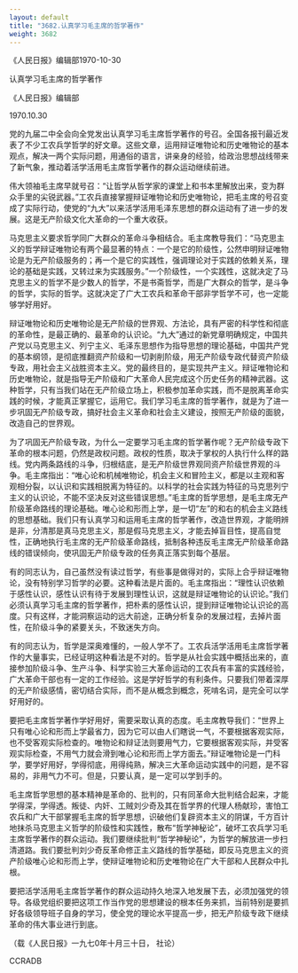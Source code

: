 ```yaml
---
layout: default
title: "3682.认真学习毛主席的哲学著作"
weight: 3682
---
```


《人民日报》编辑部1970-10-30

认真学习毛主席的哲学著作

《人民日报》编辑部

1970.10.30

党的九届二中全会向全党发出认真学习毛主席哲学著作的号召。全国各报刊最近发表了不少工农兵学哲学的好文章。这些文章，运用辩证唯物论和历史唯物论的基本观点，解决一两个实际问题，用通俗的语言，讲亲身的经验，给政治思想战线带来了新气象，推动着活学活用毛主席哲学著作的群众运动继续前进。

伟大领袖毛主席早就号召：“让哲学从哲学家的课堂上和书本里解放出来，变为群众手里的尖锐武器。”工农兵直接掌握辩证唯物论和历史唯物论，把毛主席的号召变成了实际行动，使党的“九大”以来活学活用毛泽东思想的群众运动有了进一步的发展。这是无产阶级文化大革命的一个重大收获。

马克思主义要求哲学同广大群众的革命斗争相结合。毛主席教导我们：“马克思主义的哲学辩证唯物论有两个最显著的特点：一个是它的阶级性，公然申明辩证唯物论是为无产阶级服务的；再一个是它的实践性，强调理论对于实践的依赖关系，理论的基础是实践，又转过来为实践服务。”一个阶级性，一个实践性，这就决定了马克思主义的哲学不是少数人的哲学，不是书斋哲学，而是广大群众的哲学，是斗争的哲学，实际的哲学。这就决定了广大工农兵和革命干部非学哲学不可，也一定能够学好用好。

辩证唯物论和历史唯物论是无产阶级的世界观、方法论，具有严密的科学性和彻底的革命性，是最正确的、最革命的认识论。“九大”通过的新党章明确规定，中国共产党以马克思主义、列宁主义、毛泽东思想作为指导思想的理论基础，中国共产党的基本纲领，是彻底推翻资产阶级和一切剥削阶级，用无产阶级专政代替资产阶级专政，用社会主义战胜资本主义。党的最终目的，是实现共产主义。辩证唯物论和历史唯物论，就是指导无产阶级和广大革命人民完成这个历史任务的精神武器。这种哲学，只有当我们站在无产阶级立场上，积极参加革命实践，而不是脱离革命实践的时候，才能真正掌握它，运用它。我们学习毛主席的哲学著作，就是为了进一步巩固无产阶级专政，搞好社会主义革命和社会主义建设，按照无产阶级的面貌，改造自己的世界观。

为了巩固无产阶级专政，为什么一定要学习毛主席的哲学著作呢？无产阶级专政下革命的根本问题，仍然是政权问题。政权的性质，取决于掌权的人执行什么样的路线。党内两条路线的斗争，归根结底，是无产阶级世界观同资产阶级世界观的斗争。毛主席指出：“唯心论和机械唯物论，机会主义和冒险主义，都是以主观和客观相分裂，以认识和实践相脱离为特征的。以科学的社会实践为特征的马克思列宁主义的认识论，不能不坚决反对这些错误思想。”毛主席的哲学思想，是毛主席无产阶级革命路线的理论基础。唯心论和形而上学，是一切“左”的和右的机会主义路线的思想基础。我们只有认真学习和运用毛主席的哲学著作，改造世界观，才能明辨是非，分清那是真马克思主义，那是假马克思主义，才能去掉盲目性，提高自觉性，正确地执行毛主席的无产阶级革命路线，抵制各种违反毛主席无产阶级革命路线的错误倾向，使巩固无产阶级专政的任务真正落实到每个基层。

有的同志认为，自己虽然没有读过哲学，有些事是做得对的，实际上合乎辩证唯物论，没有特别学习哲学的必要。这种看法是片面的。毛主席指出：“理性认识依赖于感性认识，感性认识有待于发展到理性认识，这就是辩证唯物论的认识论。”我们必须认真学习毛主席的哲学著作，把朴素的感性认识，提到辩证唯物论认识论的高度。只有这样，才能洞察运动的远大前途，正确分析复杂的发展过程，去掉片面性，在阶级斗争的紧要关头，不致迷失方向。

有的同志认为，哲学是深奥难懂的，一般人学不了。工农兵活学活用毛主席哲学著作的大量事实，已经证明这种看法是不对的。哲学是从社会实践中概括出来的，直接参加阶级斗争、生产斗争、科学实验三大革命运动的工农兵有丰富的实践经验，广大革命干部也有一定的工作经验。这是学好哲学的有利条件。只要我们带着深厚的无产阶级感情，密切结合实际，而不是从概念到概念，死啃名词，是完全可以学好用好的。

要把毛主席哲学著作学好用好，需要采取认真的态度。毛主席教导我们：“世界上只有唯心论和形而上学最省力，因为它可以由人们瞎说一气，不要根据客观实际，也不受客观实际检查的。唯物论和辩证法则要用气力，它要根据客观实际，并受客观实际检查，不用气力就会滑到唯心论和形而上学方面去。”辩证唯物论是一门科学，要学好用好，学得彻底，用得纯熟，解决三大革命运动实践中的问题，是不容易的，非用气力不可。但是，只要认真，是一定可以学到手的。

毛主席哲学思想的基本精神是革命的、批判的，只有同革命大批判结合起来，才能学得深，学得透。叛徒、内奸、工贼刘少奇及其在哲学界的代理人杨献珍，害怕工农兵和广大干部掌握毛主席的哲学思想，识破他们复辟资本主义的阴谋，千方百计地抹杀马克思主义哲学的阶级性和实践性，散布“哲学神秘论”，破坏工农兵学习毛主席哲学著作的群众运动。我们要继续批判“哲学神秘论”，为哲学的解放进一步扫清道路。我们要批判刘少奇反革命修正主义路线的哲学基础，即反马克思主义的资产阶级唯心论和形而上学，使辩证唯物论和历史唯物论在广大干部和人民群众中扎根。

要把活学活用毛主席哲学著作的群众运动持久地深入地发展下去，必须加强党的领导。各级党组织要把这项工作当作党的思想建设的根本任务来抓，当前特别是要抓好各级领导班子自身的学习，使全党的理论水平提高一步，把无产阶级专政下继续革命的伟大事业进行到底。

（载《人民日报》一九七0年十月三十日， 社论）

CCRADB

